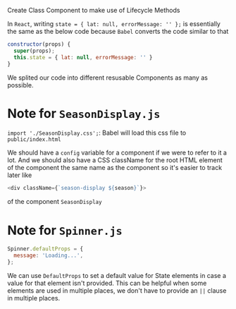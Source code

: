 Create Class Component to make use of Lifecycle Methods

In `React`, writing `state = { lat: null, errorMessage: '' };` is essentially the same as the below code because `Babel` converts the code similar to that

```js
constructor(props) {
  super(props);
  this.state = { lat: null, errorMessage: '' }
}
```

We splited our code into different resusable Components as many as possible.

# Note for `SeasonDisplay.js`

`import './SeasonDisplay.css';`: Babel will load this css file to `public/index.html`

We should have a `config` variable for a component if we were to refer to it a lot. And we should also have a CSS className for the root HTML element of the component the same name as the component so it's easier to track later like

```js
<div className={`season-display ${season}`}>
```

of the component `SeasonDisplay`

# Note for `Spinner.js`

```js
Spinner.defaultProps = {
  message: 'Loading...',
};
```

We can use `DefaultProps` to set a default value for State elements in case a value for that element isn't provided. This can be helpful when some elements are used in multiple places, we don't have to provide an `||` clause in multiple places.
